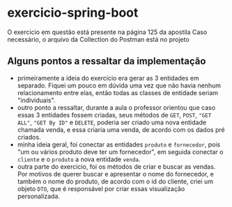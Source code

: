 ﻿# exercicio-spring-boot
O exercicio em questão está presente na página 125 da apostila
Caso necessário, o arquivo da Collection do Postman está no projeto

Alguns pontos a ressaltar da implementação
--
- primeiramente a ideia do exercicio era gerar as 3 entidades em separado. Fiquei um pouco em dúvida uma vez que não havia nenhum relacionamento entre elas, então todas as classes de entidade seriam "individuais".
- outro ponto a ressaltar, durante a aula o professor orientou que caso essas 3 entidades fossem criadas, seus métodos de `GET`, `POST`, `"GET ALL"`, `"GET By ID"` e `DELETE`, poderia ser criado uma nova entidade chamada venda, e essa criaria uma venda, de acordo com os dados pré criados.
- minha ideia geral, foi conectar as entidades `produto` e `fornecedor`, pois "um ou vários produto deve ter um fornecedor", em seguida conectar o `cliente` e o `produto` a nova entidade `venda`.
- outra parte do exercicio, foi os métodos de criar e buscar as vendas. Por motivos de querer buscar e apresentar o nome do fornecedor, e também o nome do produto, de acordo com o id do cliente, criei um objeto `DTO`, que é responsável por criar essas visualização personalizada.
